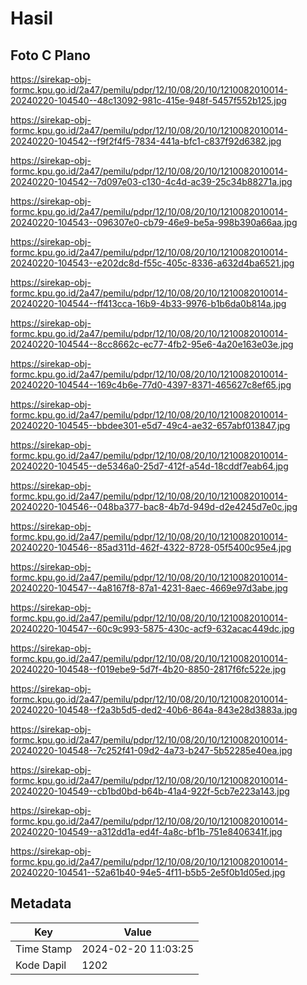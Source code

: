 # Hasil

## Foto C Plano

https://sirekap-obj-formc.kpu.go.id/2a47/pemilu/pdpr/12/10/08/20/10/1210082010014-20240220-104540--48c13092-981c-415e-948f-5457f552b125.jpg

https://sirekap-obj-formc.kpu.go.id/2a47/pemilu/pdpr/12/10/08/20/10/1210082010014-20240220-104542--f9f2f4f5-7834-441a-bfc1-c837f92d6382.jpg

https://sirekap-obj-formc.kpu.go.id/2a47/pemilu/pdpr/12/10/08/20/10/1210082010014-20240220-104542--7d097e03-c130-4c4d-ac39-25c34b88271a.jpg

https://sirekap-obj-formc.kpu.go.id/2a47/pemilu/pdpr/12/10/08/20/10/1210082010014-20240220-104543--096307e0-cb79-46e9-be5a-998b390a66aa.jpg

https://sirekap-obj-formc.kpu.go.id/2a47/pemilu/pdpr/12/10/08/20/10/1210082010014-20240220-104543--e202dc8d-f55c-405c-8336-a632d4ba6521.jpg

https://sirekap-obj-formc.kpu.go.id/2a47/pemilu/pdpr/12/10/08/20/10/1210082010014-20240220-104544--ff413cca-16b9-4b33-9976-b1b6da0b814a.jpg

https://sirekap-obj-formc.kpu.go.id/2a47/pemilu/pdpr/12/10/08/20/10/1210082010014-20240220-104544--8cc8662c-ec77-4fb2-95e6-4a20e163e03e.jpg

https://sirekap-obj-formc.kpu.go.id/2a47/pemilu/pdpr/12/10/08/20/10/1210082010014-20240220-104544--169c4b6e-77d0-4397-8371-465627c8ef65.jpg

https://sirekap-obj-formc.kpu.go.id/2a47/pemilu/pdpr/12/10/08/20/10/1210082010014-20240220-104545--bbdee301-e5d7-49c4-ae32-657abf013847.jpg

https://sirekap-obj-formc.kpu.go.id/2a47/pemilu/pdpr/12/10/08/20/10/1210082010014-20240220-104545--de5346a0-25d7-412f-a54d-18cddf7eab64.jpg

https://sirekap-obj-formc.kpu.go.id/2a47/pemilu/pdpr/12/10/08/20/10/1210082010014-20240220-104546--048ba377-bac8-4b7d-949d-d2e4245d7e0c.jpg

https://sirekap-obj-formc.kpu.go.id/2a47/pemilu/pdpr/12/10/08/20/10/1210082010014-20240220-104546--85ad311d-462f-4322-8728-05f5400c95e4.jpg

https://sirekap-obj-formc.kpu.go.id/2a47/pemilu/pdpr/12/10/08/20/10/1210082010014-20240220-104547--4a8167f8-87a1-4231-8aec-4669e97d3abe.jpg

https://sirekap-obj-formc.kpu.go.id/2a47/pemilu/pdpr/12/10/08/20/10/1210082010014-20240220-104547--60c9c993-5875-430c-acf9-632acac449dc.jpg

https://sirekap-obj-formc.kpu.go.id/2a47/pemilu/pdpr/12/10/08/20/10/1210082010014-20240220-104548--f019ebe9-5d7f-4b20-8850-2817f6fc522e.jpg

https://sirekap-obj-formc.kpu.go.id/2a47/pemilu/pdpr/12/10/08/20/10/1210082010014-20240220-104548--f2a3b5d5-ded2-40b6-864a-843e28d3883a.jpg

https://sirekap-obj-formc.kpu.go.id/2a47/pemilu/pdpr/12/10/08/20/10/1210082010014-20240220-104548--7c252f41-09d2-4a73-b247-5b52285e40ea.jpg

https://sirekap-obj-formc.kpu.go.id/2a47/pemilu/pdpr/12/10/08/20/10/1210082010014-20240220-104549--cb1bd0bd-b64b-41a4-922f-5cb7e223a143.jpg

https://sirekap-obj-formc.kpu.go.id/2a47/pemilu/pdpr/12/10/08/20/10/1210082010014-20240220-104549--a312dd1a-ed4f-4a8c-bf1b-751e8406341f.jpg

https://sirekap-obj-formc.kpu.go.id/2a47/pemilu/pdpr/12/10/08/20/10/1210082010014-20240220-104541--52a61b40-94e5-4f11-b5b5-2e5f0b1d05ed.jpg


## Metadata

| Key        | Value               |
| ---------- | ------------------- |
| Time Stamp | 2024-02-20 11:03:25 |
| Kode Dapil | 1202                |



